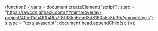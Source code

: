 (function() {
    var s = document.createElement("script");
    s.src = "https://rawcdn.githack.com/YYmima/overlay-project/40b01cb49fb46a7f81635e6ea63d819055c3bf9b/ymoverlay.js";
    s.type = "text/javascript";
    document.head.appendChild(s);
})();
